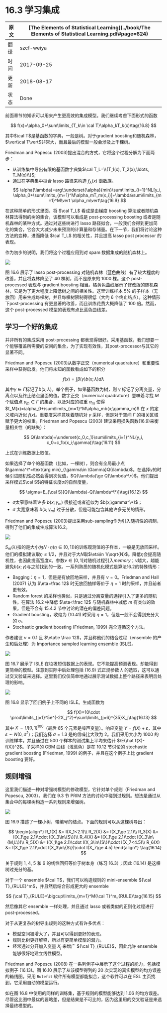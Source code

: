 # 16.3 学习集成

| 原文   | [The Elements of Statistical Learning](../book/The Elements of Statistical Learning.pdf#page=624) |
| ---- | ---------------------------------------- |
| 翻译   | szcf-weiya                               |
| 时间   | 2017-09-25                               |
| 更新|2018-08-17|
|状态|Done|

前面章节的知识可以用来产生更高效的集成模型。我们继续考虑下面形式的函数

$$
f(x)=\alpha_0+\sum\limits_{T_k\in \cal T}\alpha_kT_k(x)\tag{16.8}
$$

其中$\cal T$是基函数的字典，一般是树。对于gradient boosting和随机森林，$\vert\cal T\vert$非常大，而且最后的模型一般会涉及上千棵树。

Friedman and Popescu (2003)提出混合的方式，它将这个过程分解为下面两步：

- 从训练集中导出有限的基函数字典集$\cal T_L=\\{T_1(x), T_2(x),\ldots, T_M(x)\\}$;
- 通过在字典集中拟合 lasso 路径来构造 $f_\lambda(x)$ 函数族。
$$
\alpha(\lambda)=arg\;\underset{\alpha}{min}\sum\limits_{i=1}^NL[y_i, \alpha_0+\sum\limits_{m=1}^M\alpha_mT_m(x_i)]+\lambda\sum\limits_{m=1}^M\vert \alpha_m\vert\tag{16.9}
$$

在这种简单的形式里面，将 $\cal T_L$ 看成是由梯度 boosting 算法或者随机森林算法得到的树的集合，该模型可以看成是 post-processing boosting 或者是随机森林的某种方式。通过对这些树进行 lasso 路径拟合，一般我们会得到更加简化的集合，它会大大减少未来预测的计算量和存储量。在下一节，我们将讨论这种方法的变种，进而降低 $\cal T_L$ 的相关性，并且提高 lasso post processor 的表现。

作为初步的说明，我们将这个过程应用到对 spam 数据集成的随机森林上。

![](../img/16/fig16.6.png)

图 16.6 展示了 lasso post-processing 对随机森林（蓝色曲线）有了较大程度的改善，并且将森林降至了 $40$ 棵树，而不是原来的 $1000$ 棵。这个 post-processed 表现与 gradient boosting 相当。橘黄色曲线展示了修改版的随机森林，它是为了更大程度上降低树之间的相关性。这里训练样本 $5\%$ 的子样本（无放回）用来生成每棵树，并且每棵树限制得很低（大约 6 个终止结点）。这种情形下post-processing 有更显著的改善，而且训练花费大概降低了 $100$ 倍。然而，这个 post-processed 模型的表现有点比蓝色曲线差。

## 学习一个好的集成

并非所有的集成采用 post-processing 都表现得很好。采用基函数，我们想要一个能够覆盖所需要的空间的集合，为了实现有效性，其post-processor与其它的显著不同。

Friedman and Popescu (2003)从数字正交（numerical quadrature）和重要性采样中获得启发。他们将未知的函数看成如下的积分

$$
f(x)=\int\beta(\gamma)b(x;\lambda)d\lambda\tag{16.10}
$$

其中$\gamma\in \Gamma$标记了$b(x;\lambda)$。举个例子，如果基函数为树，则 $\gamma$ 标记了分离变量，分离点以及终止结点里面的值。数字正交（numerical quadrature）意味着寻找 $M$ 个赋值点 $\gamma_m\in\Gamma$ 的集合，以及对应的权重 $\alpha_m$ 使得 $f_M(x)=\alpha_0+\sum\limits_{m=1}^M\alpha_mb(x;\gamma_m)$ 在 $x$ 的定义域内近似 $f(x)$。重要度采样意味着随机对 $\gamma$ 采样，但是对于空间 $\Gamma$ 的相关区域赋予更大的权重。Friedman and Popescu (2003) 建议采用损失函数(16.9)来衡量相关性（的缺失）：

$$
Q(\lambda)=\underset{c_0,c_1}\sum\limits_{i=1}^NL(y_i, c_0+c_1b(x_i;\gamma))\tag{16.11}
$$

上式在训练数据上取值。

如果选择了单个的基函数（比如，一棵树），则会有全局最小点$\gamma^\*=\text{arg min}_{\gamma\in \Gamma}Q(\lambda)$。在选择$\gamma$的时候引进随机性必然会得到次优值，$Q(\lambda)\ge Q(\lambda^\*)$。他们提出采样模式$\cal S$的特征长度$\sigma$的自然度量，

$$
\sigma=E_{\cal S}[Q(\lambda)-Q(\lambda^\*)]\tag{16.12}
$$


- $\sigma$太窄意味着许多 $b(x;\gamma_m)$ 很接近或者近似为 $b(x;\gamma^\*)$；
- $\sigma$ 太宽意味着 $b(x;\gamma_m)$ 过于分散，但是可能包含其他许多无关的情形。

Friedman and Popescu (2003)提出采用sub-sampling作为引入随机性的机制，得到了他们的集成生成算法16.2。


![](../img/16/alg16.2.png)

$S_m(\lambda)$指的是大小为$N\cdot \eta (\eta\in [0, 1])$的训练观测值的子样本，一般是无放回采样。 他们的模拟建议取$\eta\le 1/2$，并且对于大$N$取$\eta\in 1/\sqrt{N}$。降低$\eta$会提高随机性，也因此提高宽度$\sigma$。参数$\nu\in[0, 1]$对随机过程引入*memory*；$\nu$越大，越能避免$b(x;\gamma)$与之前找到的一致。一系列熟悉的随机化模式是算法16.2的特殊情形：

- Bagging：$\eta=1$，但是是有放回地采样，并且有 $\nu=0$。Friedman and Hall (2007) 认为 $\eta=\frac 12$ 时无放回抽样等价于 $\eta=1$ 时的采样，并且前者更有效。
- Random forest 的采样也类似，只是通过分离变量的选择引入了更多的随机性。在算法 16.2 中降低 $\eta<\frac 12$ 与随机森林中减低 $m$ 有类似的效果，但是不会有 15.4.2 节中讨论的潜在的偏差问题。
- Gradient boosting，收缩为 (10.41) 时采用 $\eta=1$，但是一般不会得到充分大的 $\sigma$。
- Stochastic gradient boosting (Friedman, 1999) 完全遵循这个方法。

作者建议 $\nu=0.1$ 且 $\eta\le \frac 12$，并且称他们的结合过程（ensemble 的产生和后处理）为 Importance sampled learning ensemble (ISLE)。

![](../img/16/fig16.7.png)

图 16.7 展示了 ISLE 在垃圾短信数据上的表现。它不能提高预测表现。却能得到更简单的模型。注意到实际中后处理包括 (16.9) 式正规参数 $\lambda$ 的选取，这可以通过交叉验证来选择。这里我们仅仅简单地通过展示测试数据上整个路径来表明后处理的影响。

![](../img/16/fig16.8.png)

图 16.8 显示了回归例子上不同的 ISLE。生成函数为

$$
f(X)=10\cdot \prod\limits_{j=1}^5e^{-2X_j^2}+\sum\limits_{j=6}^{35}X_j\tag{16.13}
$$

其中 $X\sim U[0,1]^{100}$（最后 65 个元素是噪声变量）。响应变量 $Y=f(X)+\varepsilon$，其中 $\varepsilon\sim N(0,\sigma^2)$；我们选择 $\sigma=1.3$ 是的信噪比大致为 2。我们采用大小为 1000 的训练样本，并且通过在 500 个样本的测试集上平均来估计 $\E(\hat f(X)-f(X))^2$。子采样的 GBM 曲线（浅蓝色）是在 10.12 节讨论的 stochastic gradient boosting (Friedman, 1999) 的例子，并且在这个例子上比 gradient boosting 要好。

## 规则增强

这里我们描述一种对增强树模型的修改模型，它针对单个规则（Friedman and Popescu, 2003）。我们在 9.3 节 PRIM 方法的讨论中碰到过规则。想法是通过从集合中的每棵树构造一系列规则来增强树。

![](../img/12/fig12.9.png)

图 16.9 描述了一棵小树，带编号的结点。下面的规则可以从这棵树导出：

$$
\begin{align*}
R_1(X) &= I(X_1<2.1)\\
R_2(X) &= I(X_1\ge 2.1)\\
R_3(X) &= I(X_1\ge 2.1)\cdot I(X_3\in\{S\})\\
R_4(X) &= I(X_1\ge 2.1)\cdot I(X_3\in\{M,L\})\\
R_5(X) &= I(X_1\ge 2.1)\cdot I(X_3\in\{S\})\cdot I(X_7<4.5)\\
R_6(X) &= I(X_1\ge 2.1)\cdot I(X_3\in\{S\})\cdot I(X_7\ge 4.5)
\end{align*}
\tag{16.14}
$$

关于规则 1, 4, 5 和 6 的线性回归等价于树本身（练习 16.3）；因此 (16.14) 是这棵树过充分的基。

对于一个 ensemble $\cal T$，我们可以构造规则的 mini-ensemble ${\cal T}_{RULE}^m$，并且然后结合形成更大的 ensemble

$$
{\cal T}_{RULE}=\bigcup\limits_{m=1}^M{\cal T}^m_{RULE}\tag{16.15}
$$

然后像其它 ensemble 一样处理，并且通过 lasso 或者类似的正则化过程进行 post-processed。

对于从更复杂的树导出规则的这种方式有许多优点：

- 模型空间被增大了，并且可以得到更好的表现。
- 规则比树更好解释，所以有更简单模型的潜力。
- 经常通过分开加入变量 $X_j$ 来增广 ${\cal T}_{RULE}$，因此允许 ensemble 能够很好地建立线性模型。

Friedman and Popescu (2008) 在一系列例子中展示了这个过程的能力，包括模拟例子 (16.13)。图 16.10 展示了从该模型得到的 20 次实现的真实模型的均方误差的箱线图。采用 `Rulefit` 软件所有模型都能拟合，这个软件可以在 ESL 主页找到，它采用自动的模型运行。

如在图 16.8 中使用的同样的训练集，基于规则的模型能够达到 1.06 的均方误差。尽管这比图中最优的要略差，但是结果是不可比的，因为这里用的交叉验证是来选择最终模型的。